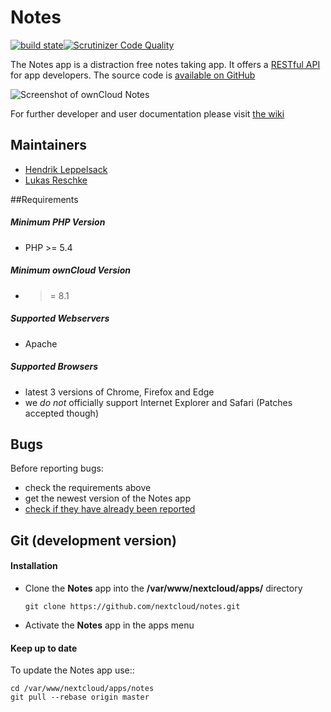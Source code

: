 # Notes

[![build state](https://travis-ci.org/owncloud/notes.png)](https://travis-ci.org/nextcloud/notes)[![Scrutinizer Code Quality](https://scrutinizer-ci.com/g/nextcloud/notes/badges/quality-score.png?b=master)](https://scrutinizer-ci.com/g/nextcloud/notes/?branch=master)

The Notes app is a distraction free notes taking app. It offers a [RESTful API](https://github.com/nextcloud/notes/wiki/API-0.2) for app developers. The source code is [available on GitHub](https://github.com/nextcloud/notes)

![Screenshot of ownCloud Notes](https://cloud.githubusercontent.com/assets/4741199/17731273/e557b5fe-646c-11e6-9975-d6b242454482.png)

For further developer and user documentation please visit [the wiki](https://github.com/nextcloud/notes/wiki)

## Maintainers
- [Hendrik Leppelsack](https://github.com/Henni)
- [Lukas Reschke](https://github.com/LukasReschke)

##Requirements
##### Minimum PHP Version
* PHP >= 5.4

##### Minimum ownCloud Version
* >= 8.1

##### Supported Webservers
* Apache

##### Supported Browsers
* latest 3 versions of Chrome, Firefox and Edge 
* we *do not* officially support Internet Explorer and Safari (Patches accepted though)


## Bugs
Before reporting bugs:

* check the requirements above
* get the newest version of the Notes app
* [check if they have already been reported](https://github.com/nextcloud/notes/issues?state=open)


## Git (development version)

#### Installation

* Clone the **Notes** app into the **/var/www/nextcloud/apps/** directory

    ```git clone https://github.com/nextcloud/notes.git```

* Activate the **Notes** app in the apps menu


#### Keep up to date

To update the Notes app use::

    cd /var/www/nextcloud/apps/notes
    git pull --rebase origin master
